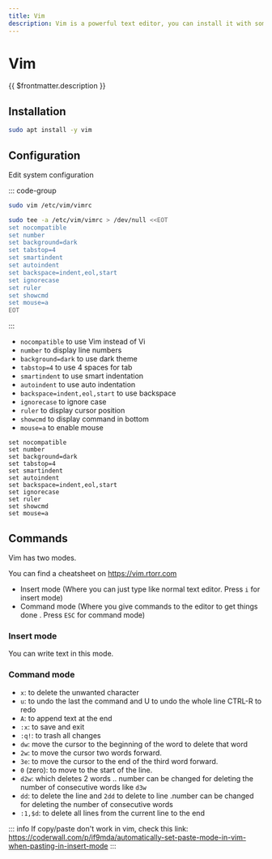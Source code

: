 ```yaml
---
title: Vim
description: Vim is a powerful text editor, you can install it with some plugins
---
```


# Vim

{{ $frontmatter.description }}

## Installation

```sh
sudo apt install -y vim
```

## Configuration

Edit system configuration

::: code-group

```sh [Manual]
sudo vim /etc/vim/vimrc
```

```sh [Inline]
sudo tee -a /etc/vim/vimrc > /dev/null <<EOT
set nocompatible
set number
set background=dark
set tabstop=4
set smartindent
set autoindent
set backspace=indent,eol,start
set ignorecase
set ruler
set showcmd
set mouse=a
EOT
```

:::

- `nocompatible` to use Vim instead of Vi
- `number` to display line numbers
- `background=dark` to use dark theme
- `tabstop=4` to use 4 spaces for tab
- `smartindent` to use smart indentation
- `autoindent` to use auto indentation
- `backspace=indent,eol,start` to use backspace
- `ignorecase` to ignore case
- `ruler` to display cursor position
- `showcmd` to display command in bottom
- `mouse=a` to enable mouse

```sh:/etc/vim/vimrc
set nocompatible
set number
set background=dark
set tabstop=4
set smartindent
set autoindent
set backspace=indent,eol,start
set ignorecase
set ruler
set showcmd
set mouse=a
```

## Commands

Vim has two modes.

You can find a cheatsheet on <https://vim.rtorr.com>

- Insert mode (Where you can just type like normal text editor. Press `i` for insert mode)
- Command mode (Where you give commands to the editor to get things done . Press `ESC` for command mode)

### Insert mode

You can write text in this mode.

### Command mode

- `x`: to delete the unwanted character
- `u`: to undo the last the command and U to undo the whole line CTRL-R to redo
- `A`: to append text at the end
- `:x`: to save and exit
- `:q!`: to trash all changes
- `dw`: move the cursor to the beginning of the word to delete that word
- `2w`: to move the cursor two words forward.
- `3e`: to move the cursor to the end of the third word forward.
- `0` (zero): to move to the start of the line.
- `d2w`: which deletes 2 words .. number can be changed for deleting the number of consecutive words like `d3w`
- `dd`: to delete the line and `2dd` to delete to line .number can be changed for deleting the number of consecutive words
- `:1,$d`: to delete all lines from the current line to the end

::: info
If copy/paste don't work in vim, check this link: <https://coderwall.com/p/if9mda/automatically-set-paste-mode-in-vim-when-pasting-in-insert-mode>
:::
